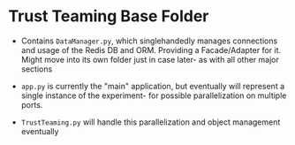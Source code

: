 # Trust Teaming Base Folder

- Contains `DataManager.py`, which singlehandedly manages connections and usage of the Redis DB and ORM. Providing a Facade/Adapter for it. Might move into its own folder just in case later- as with all other major sections

- `app.py` is currently the "main" application, but eventually will represent a single instance of the experiment- for possible parallelization on multiple ports.

- `TrustTeaming.py` will handle this parallelization and object management eventually